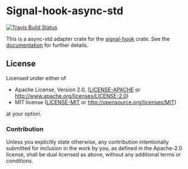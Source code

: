 # Signal-hook-async-std

[![Travis Build Status](https://api.travis-ci.org/vorner/signal-hook.svg?branch=master)](https://travis-ci.org/vorner/signal-hook)

This is a async-std adapter crate for the
[signal-hook](https://crates.io/crates/signal-hook) crate. See the
[documentation](https://docs.rs/signal-hook-async-std) for further details.

## License

Licensed under either of

 * Apache License, Version 2.0, ([LICENSE-APACHE](LICENSE-APACHE) or http://www.apache.org/licenses/LICENSE-2.0)
 * MIT license ([LICENSE-MIT](LICENSE-MIT) or http://opensource.org/licenses/MIT)

at your option.

### Contribution

Unless you explicitly state otherwise, any contribution intentionally
submitted for inclusion in the work by you, as defined in the Apache-2.0
license, shall be dual licensed as above, without any additional terms
or conditions.
